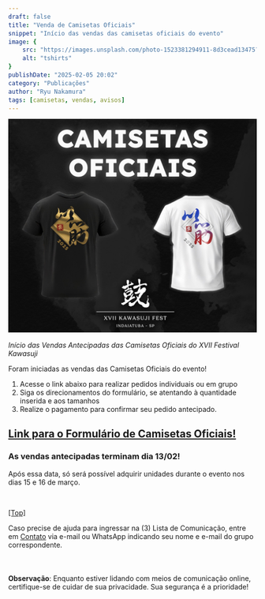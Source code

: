 ```yaml
---
draft: false
title: "Venda de Camisetas Oficiais"
snippet: "Início das vendas das camisetas oficiais do evento"
image: {
    src: "https://images.unsplash.com/photo-1523381294911-8d3cead13475?q=80&w=2940&auto=format&fit=crop&ixlib=rb-4.0.3&ixid=M3wxMjA3fDB8MHxwaG90by1wYWdlfHx8fGVufDB8fHx8fA%3D%3D",
    alt: "tshirts"
}
publishDate: "2025-02-05 20:02"
category: "Publicações"
author: "Ryu Nakamura"
tags: [camisetas, vendas, avisos]
---
```


![camisetas oficiais](images/camisetas_oficiais.jpeg)

_Início das Vendas Antecipadas das Camisetas Oficiais do XVII Festival Kawasuji_

Foram iniciadas as vendas das Camisetas Oficiais do evento!

1. Acesse o link abaixo para realizar pedidos individuais ou em grupo
2. Siga os direcionamentos do formulário, se atentando à quantidade inserida e aos tamanhos
3. Realize o pagamento para confirmar seu pedido antecipado.

## [Link para o Formulário de Camisetas Oficiais!](https://forms.gle/En8LLUxQStM82Zx36)

### As vendas antecipadas terminam dia 13/02!
Após essa data, só será possível adquirir unidades durante o evento nos dias 15 e 16 de março.

<br>

[[Top]](#top)

Caso precise de ajuda para ingressar na (3) Lista de Comunicação, entre em [Contato](https://festivalkawasuji.com.br/contato) via e-mail ou WhatsApp indicando seu nome e e-mail do grupo correspondente.
<br>
<br>
<br>
<br>
**Observação**: Enquanto estiver lidando com meios de comunicação online, certifique-se de cuidar de sua privacidade. Sua segurança é a prioridade!
<br>
<br>
<br>
<br>